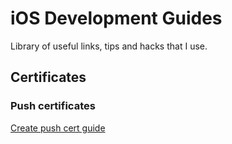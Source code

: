 # iOS Development Guides
Library of useful links, tips and hacks that I use. 

## Certificates

### Push certificates

[Create push cert guide](https://medium.com/@ankushaggarwal/generate-apns-certificate-for-ios-push-notifications-85e4a917d522)
